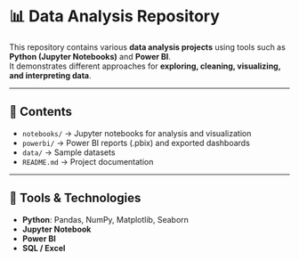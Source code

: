 # 📊 Data Analysis Repository

This repository contains various **data analysis projects** using tools such as **Python (Jupyter Notebooks)** and **Power BI**.  
It demonstrates different approaches for **exploring, cleaning, visualizing, and interpreting data**.

---

## 🔹 Contents
- `notebooks/` → Jupyter notebooks for analysis and visualization  
- `powerbi/` → Power BI reports (.pbix) and exported dashboards  
- `data/` → Sample datasets 
- `README.md` → Project documentation  

---

## 🔹 Tools & Technologies
- **Python**: Pandas, NumPy, Matplotlib, Seaborn  
- **Jupyter Notebook**  
- **Power BI**  
- **SQL / Excel**  

